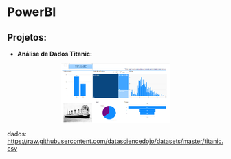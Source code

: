 # PowerBI


## Projetos:

* **Análise de Dados Titanic:** 
<p align="center">
  <img src="Titanic\template.PNG"” width="50%" height="50%" />
</p>

dados: https://raw.githubusercontent.com/datasciencedojo/datasets/master/titanic.csv
